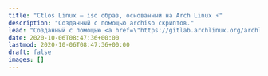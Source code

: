 ```yaml
---
title: "Ctlos Linux — iso образ, основанный на Arch Linux ⚡️"
description: "Созданный с помощью archiso скриптов."
lead: "Созданный с помощью <a href=\"https://gitlab.archlinux.org/archlinux/archiso\" target=\"_blank\">archiso</a> скриптов."
date: 2020-10-06T08:47:36+00:00
lastmod: 2020-10-06T08:47:36+00:00
draft: false
images: []
---
```

